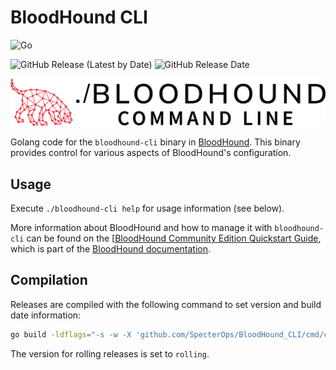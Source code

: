 # BloodHound CLI

![Go](https://img.shields.io/github/go-mod/go-version/SpecterOps/bloodhound-cli?color=50B071)

![GitHub Release (Latest by Date)](https://img.shields.io/github/v/release/SpecterOps/bloodhound-cli?label=Latest%20Release&color=E61616
)
![GitHub Release Date](https://img.shields.io/github/release-date/SpecterOps/bloodhound-cli?label=Release%20Date&color=E1E2EF)

![BHCLI.png](BHCLI.png)

Golang code for the `bloodhound-cli` binary in [BloodHound](https://github.com/SpecterOps/BloodHound). This binary provides control for various aspects of BloodHound's configuration.

## Usage

Execute `./bloodhound-cli help` for usage information (see below). 

More information about BloodHound and how to manage it with `bloodhound-cli` can be found on the [[BloodHound Community Edition Quickstart Guide](https://github.com/SpecterOps/BloodHound/wiki/](https://bloodhound.specterops.io/get-started/quickstart/community-edition-quickstart)), which is part of the [BloodHound documentation](https://bloodhound.specterops.io/home).

## Compilation

Releases are compiled with the following command to set version and build date information:

```bash
go build -ldflags="-s -w -X 'github.com/SpecterOps/BloodHound_CLI/cmd/config.Version=`git describe --tags --abbrev=0`' -X 'github.com/SpecterOps/BloodHound_CLI/cmd/config.BuildDate=`date -u '+%d %b %Y'`'" -o bloodhound-cli main.go
```

The version for rolling releases is set to `rolling`.
